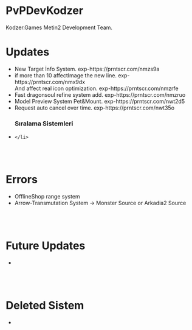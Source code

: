 # PvPDevKodzer

Kodzer.Games Metin2 Development Team.

# Updates
 <ul>
		<li>
	New Target İnfo System. exp-https://prntscr.com/nmzs9a
		</li>
		<li>
	if more than 10 affectImage the new line. exp-https://prntscr.com/nmx9dx<br> 
	And affect real icon optimization. exp-https://prntscr.com/nmzrfe
		</li>
		<li>
	Fast dragonsoul refine system add. exp-https://prntscr.com/nmzruo
		</li>
		<li>
	Model Preview System Pet&Mount. exp-https://prntscr.com/nwt2d5
		</li>
		<li>
	Request auto cancel over time. exp-https://prntscr.com/nwt35o		
		</li>
		<h3>
	Sıralama Sistemleri		
		</h3>
	<li>
		
	</li>
</ul>

<br></br>

# Errors

<ul>
		<li>
OfflineShop range system 
		</li>
		<li>
	Arrow-Transmutation System -> Monster Source or Arkadia2 Source
		</li>
</ul>


<br></br>
# Future Updates
<ul>
		<li>
		</li>
</ul>

<br></br>
# Deleted Sistem
<ul>
		<li>
		</li>
</ul>
